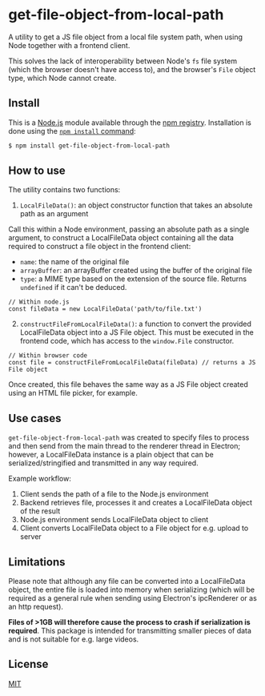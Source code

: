 # get-file-object-from-local-path

A utility to get a JS file object from a local file system path, when using Node together with a frontend client.

This solves the lack of interoperability between Node's `fs` file system (which the browser doesn't have access to), and the browser's `File` object type, which Node cannot create.

## Install

This is a [Node.js](https://nodejs.org/en/) module available through the
[npm registry](https://www.npmjs.com/). Installation is done using the
[`npm install` command](https://docs.npmjs.com/getting-started/installing-npm-packages-locally):

```sh
$ npm install get-file-object-from-local-path
```

## How to use

The utility contains two functions:
1. `LocalFileData()`: an object constructor function that takes an absolute path as an argument

Call this within a Node environment, passing an absolute path as a single argument, to construct a LocalFileData object containing all the data required to construct a file object in the frontend client:
- `name`: the name of the original file
- `arrayBuffer`: an arrayBuffer created using the buffer of the original file
- `type`: a MIME type based on the extension of the source file. Returns `undefined` if it can't be deduced.

```
// Within node.js
const fileData = new LocalFileData('path/to/file.txt')
```

2. `constructFileFromLocalFileData()`: a function to convert the provided LocalFileData object into a JS File object. This must be executed in the frontend code, which has access to the `window.File` constructor.

```
// Within browser code
const file = constructFileFromLocalFileData(fileData) // returns a JS File object
```

Once created, this file behaves the same way as a JS File object created using an HTML file picker, for example.

## Use cases

`get-file-object-from-local-path` was created to specify files to process and then send from the main thread to the renderer thread in Electron; however, a LocalFileData instance is a plain object that can be serialized/stringified and transmitted in any way required.

Example workflow:
1. Client sends the path of a file to the Node.js environment
2. Backend retrieves file, processes it and creates a LocalFileData object of the result
3. Node.js environment sends LocalFileData object to client
4. Client converts LocalFileData object to a File object for e.g. upload to server

## Limitations

Please note that although any file can be converted into a LocalFileData object, the entire file is loaded into memory when serializing (which will be required as a general rule when sending using Electron's ipcRenderer or as an http request).

**Files of >1GB will therefore cause the process to crash if serialization is required**. This package is intended for transmitting smaller pieces of data and is not suitable for e.g. large videos.

## License

[MIT](LICENSE)
